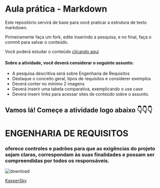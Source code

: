 # Aula prática - Markdown

Este repositório servirá de base para você praticar a estrutura de texto markdown. 

Primeiramente faça um fork, edite inserindo a pesquisa, e no final, faça o commit para salvar o conteúdo.

Você poderá estudar o conteúdo [clicando aqui](https://docs.pipz.com/central-de-ajuda/learning-center/guia-basico-de-markdown#open)

#### Sobre a atividade, você deverá considerar o seguinte assunto:

- A pesquisa descritiva será sobre Engenharia de Requisitos
- Destaque o conceito geral, tipos de requisitos e considerer exemplos
- Deverá conter no mínimo 2 imagens
- Deverá inserir uma tabela comparativa, exemplicando o use case
- Deverá inserir links para acessar sites de conteúdo sobre o assunto.


## Vamos lá! Começe a atividade logo abaixo 👇👇👇

# ENGENHARIA DE REQUISITOS

### oferece controles e padrões para que as exigências do projeto sejam claras, correspondam às suas finalidades e possam ser compreendidas por todos os responsáveis. 
![download](https://github.com/Guilhermerachide/aulaMarkdown/assets/164504192/bc462ddf-febd-48bc-ae6e-488f7cb2d6fc)


[KasperSky](https://www.kaspersky.com.br/resource-center/definitions/what-is-social-engineering#:~:text=A%20engenharia%20social%20%C3%A9%20uma,dar%20acesso%20a%20sistemas%20restritos.)

